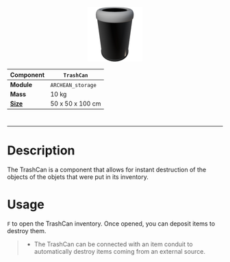 <p align="center">
  <img src="TrashCan.png" />
</p>

|Component|`TrashCan`|
|---|---|
|**Module**|`ARCHEAN_storage`|
|**Mass**|10 kg|
|[**Size**](# "Based on the component's occupancy in a fixed 25cm grid.")|50 x 50 x 100 cm|
#
---

# Description
The TrashCan is a component that allows for instant destruction of the objects of the objets that were put in its inventory.

# Usage
`F` to open the TrashCan inventory. Once opened, you can deposit items to destroy them.

>- The TrashCan can be connected with an item conduit to automatically destroy items coming from an external source.
